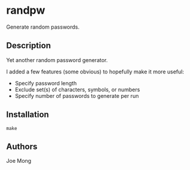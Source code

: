 randpw
======

Generate random passwords.

Description
-----------

Yet another random password generator.

I added a few features (some obvious) to hopefully make it more useful:

- Specify password length
- Exclude set(s) of characters, symbols, or numbers
- Specify number of passwords to generate per run


Installation
------------

    make

Authors
-------

Joe Mong
